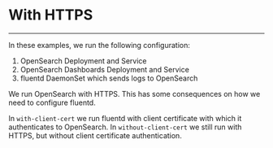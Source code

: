 # With HTTPS
---

In these examples, we run the following configuration:

1. OpenSearch Deployment and Service
2. OpenSearch Dashboards Deployment and Service
3. fluentd DaemonSet which sends logs to OpenSearch

We run OpenSearch with HTTPS. This has some consequences on how we need to configure fluentd.

In `with-client-cert` we run fluentd with client certificate with which it authenticates to OpenSearch.
In `without-client-cert` we still run with HTTPS, but without client certificate authentication.


